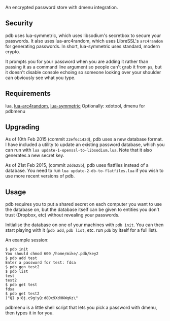 An encrypted password store with dmenu integration.


Security
--------

pdb uses lua-symmetric, which uses libsodium's secretbox to secure your
passwords. It also uses lua-arc4random, which uses LibreSSL's
`arc4random` for generating passwords. In short, lua-symmetric uses
standard, modern crypto.

It prompts you for your password when you are adding it rather than
passing it as a command line argument so people can't grab it from `ps`,
but it doesn't disable console echoing so someone looking over your
shoulder can obviously see what you type.


Requirements
------------

[arc4]: https://github.com/mikejsavage/lua-arc4random
[symmetric]: https://github.com/mikejsavage/lua-symmetric

lua, [lua-arc4random][arc4], [lua-symmetric][symmetric]
Optionally: xdotool, dmenu for pdbmenu


Upgrading
---------

As of 10th Feb 2015 (commit `22ef6c142d`), pdb uses a new database
format. I have included a utility to update an existing password
database, which you can run with `lua
update-1-openssl-to-libsodium.lua`. Note that it also generates a new
secret key.

As of 21st Feb 2015, (commit `2dd625b`), pdb uses flatfiles instead of a
database. You need to run `lua update-2-db-to-flatfiles.lua` if you wish
to use more recent versions of pdb.


Usage
-----

pdb requires you to put a shared secret on each computer you want to
use the database on, but the database itself can be given to entities
you don't trust (Dropbox, etc) without revealing your passwords.

Initialise the database on one of your machines with `pdb init`. You can
then start playing with it (`pdb add`, `pdb list`, etc. run `pdb` by
itself for a full list).

An example session:

	$ pdb init
	You should chmod 600 /home/mike/.pdb/key2
	$ pdb add test 
	Enter a password for test: fdsa
	$ pdb gen test2
	$ pdb list 
	test
	test2
	$ pdb get test
	fdsa
	$ pdb get test2
	)"QI p!8j.c9g!yQ:d8Dc9XdHKWqKz\"

pdbmenu is a little shell script that lets you pick a password with
dmenu, then types it in for you.
